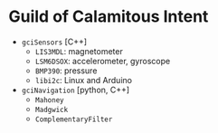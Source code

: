 # Guild of Calamitous Intent

- `gciSensors` [C++]
    - `LIS3MDL`: magnetometer
    - `LSM6DSOX`: accelerometer, gyroscope
    - `BMP390`: pressure
    - `libi2c`: Linux and Arduino
- `gciNavigation` [python, C++]
    - `Mahoney`
    - `Madgwick`
    - `ComplementaryFilter`

